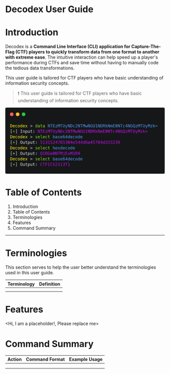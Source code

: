 # Decodex User Guide

# Introduction

Decodex is a **Command Line Interface (CLI) application for Capture-The-Flag (CTF) players to quickly transform data from one format to another with extreme ease**. The intuitive interaction can help speed up a player's performance during CTFs and save time without having to manually code the tedious data transformations.

This user guide is tailored for CTF players who have basic understanding of information security concepts.

> ❗ This user guide is tailored for CTF players who have basic understanding of information security concepts.

![carbon(6).png](images/carbon(6).png)

# Table of Contents
1. Introduction
2. Table of Contents
3. Terminologies
4. Features
5. Command Summary
---

# Terminologies

This section serves to help the user better understand the terminologies used in this user guide.

| Terminology | Definition |
|-------------|------------|
|             |            |
|             |            | 


# Features
<Hi, I am a placeholder!, Please replace me>


# Command Summary

| Action | Command Format | Example Usage |
|--------|----------------|---------------|
|        |                |               |
|        |                |               |
|        |                |               |
